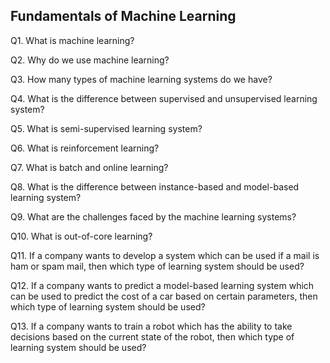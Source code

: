 ## Fundamentals of Machine Learning
Q1. What is machine learning?

Q2. Why do we use machine learning?

Q3. How many types of machine learning systems do we have?

Q4. What is the difference between supervised and unsupervised learning system?

Q5. What is semi-supervised learning system?

Q6. What is reinforcement learning?

Q7. What is batch and online learning?

Q8. What is the difference between instance-based and model-based learning system?

Q9. What are the challenges faced by the machine learning systems?

Q10. What is out-of-core learning?

Q11. If a company wants to develop a system which can be used if a mail is ham or spam mail, then which type of learning system should be used?

Q12. If a company wants to predict a model-based learning system which can be used to predict the cost of a car based on certain parameters, then which type of learning system should be used?

Q13. If a company wants to train a robot which has the ability to take decisions based on the current state of the robot, then which type of learning system should be used?
